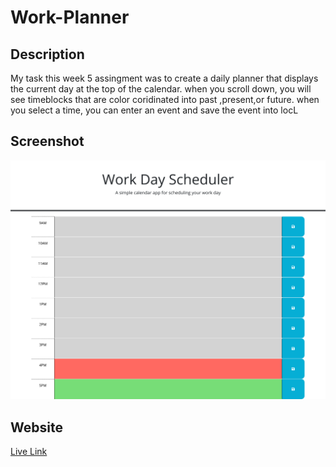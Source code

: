 # Work-Planner

## Description

My task this week 5 assingment was to create a daily planner that displays the current day at the top of the calendar.
when you scroll down, you will see timeblocks that are color coridinated into past ,present,or future.
when you select a time, you can enter an event and save the event into locL

## Screenshot

![computer](<assets/pvon11.github.io%20(3).png>)

## Website

[Live Link](https://pvon11.github.io/Work-Planner/)
